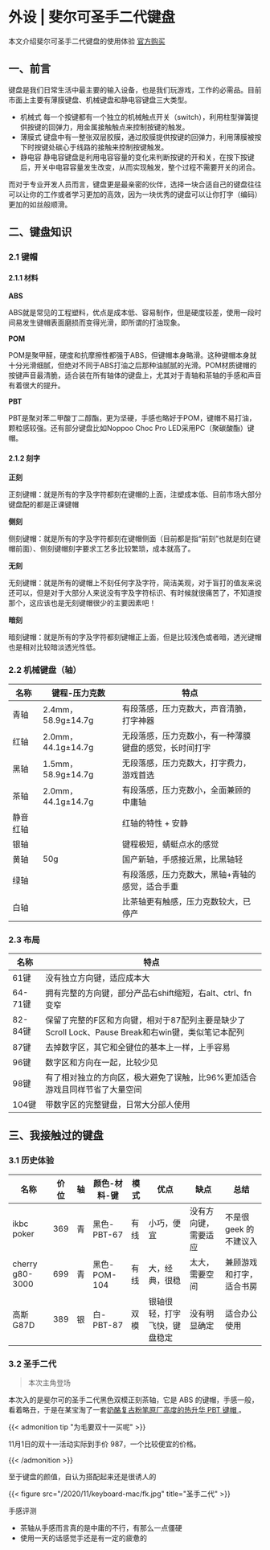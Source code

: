 # 外设 | 斐尔可圣手二代键盘

本文介绍斐尔可圣手二代键盘的使用体验 [官方购买](https://detail.tmall.com/item.htm?spm=a1z10.5-b-s.w4011-21194147467.56.1291578c5rZjFp&id=583184674550&rn=0456efcf7f3fee22b43f73989ec769dc&abbucket=6&sku_properties=5919063:6536025)

<!--more-->

## 一、前言

键盘是我们日常生活中最主要的输入设备，也是我们玩游戏，工作的必需品。目前市面上主要有薄膜键盘、机械键盘和静电容键盘三大类型。
- 机械式 每一个按键都有一个独立的机械触点开关（switch），利用柱型弹簧提供按键的回弹力，用金属接触触点来控制按键的触发。
- 薄膜式 键盘中有一整张双层胶膜，通过胶膜提供按键的回弹力，利用薄膜被按下时按键处碳心于线路的接触来控制按键触发。
- 静电容 静电容键盘是利用电容容量的变化来判断按键的开和关，在按下按键后，开关中电容容量发生改变，从而实现触发，整个过程不需要开关的闭合。

而对于专业开发人员而言，键盘更是最亲密的伙伴，选择一块合适自己的键盘往往可以让你的工作或者学习更加的高效，因为一块优秀的键盘可以让你打字（编码）更加的如丝般顺滑。


## 二、键盘知识

### 2.1 键帽

#### 2.1.1 材料

**ABS**

ABS就是常见的工程塑料，优点是成本低、容易制作，但是硬度较差，使用一段时间易发生键帽表面磨损而变得光滑，即所谓的打油现象。

**POM**

POM是聚甲醛，硬度和抗摩擦性都强于ABS，但键帽本身略滑。这种键帽本身就十分光滑细腻，但绝对不同于ABS打油之后那种油腻腻的光滑。POM材质键帽的按键声音最清脆，适合装在所有轴体的键盘上，尤其对于青轴和茶轴的手感和声音有着很大的提升。

**PBT**

PBT是聚对苯二甲酸丁二醇酯，更为坚硬，手感也略好于POM，键帽不易打油，颗粒感较强。还有部分键盘比如Noppoo Choc Pro LED采用PC（聚碳酸酯）键帽。

#### 2.1.2 刻字

**正刻**

正刻键帽：就是所有的字及字符都刻在键帽的上面，注塑成本低、目前市场大部分键盘配的都是正课键帽

**侧刻**

侧刻键帽：就是所有的字及字符都刻在键帽侧面（目前都是指“前刻”也就是刻在键帽前面）、侧刻键帽刻字要求工艺多比较繁琐，成本就高了。

**无刻**

无刻键帽：就是所有的键帽上不刻任何字及字符，简洁美观，对于盲打的值友来说还可以，但是对于大部分人来说没有字及字符标识、有时候就很痛苦了，不知道按那个，这应该也是无刻键帽很少的主要因素吧！

**暗刻**

暗刻键帽：就是所有的字及字符都刻键帽正上面，但是比较浅色或者暗，透光键帽也是相对比较暗淡透光性低。

### 2.2 机械键盘（轴）

| 名称     | 键程-压力克数      | 特点                                                   |
| -------- | ------------------ | ------------------------------------------------------ |
| 青轴     | 2.4mm，58.9g±14.7g | 有段落感，压力克数大，声音清脆，打字神器               |
| 红轴     | 2.0mm，44.1g±14.7g | 无段落感，压力克数小，有一种薄膜键盘的感觉，长时间打字 |
| 黑轴     | 1.5mm，58.9g±14.7g | 无段落感，压力克数大，打字费力，游戏首选               |
| 茶轴     | 2.0mm，44.1g±14.7g | 有段落感，压力克数小，全面兼顾的中庸轴                 |
| 静音红轴 |                    | 红轴的特性 + 安静                                      |
| 银轴     |                    | 键程极短，蜻蜓点水的感觉                               |
| 黄轴     | 50g                | 国产新轴，手感接近黑，比黑轴轻                         |
| 绿轴     |                    | 有段落感，压力克数大，黑轴+青轴的感觉，适合手重        |
| 白轴     |                    | 比茶轴更有触感，压力克数较大，已停产                   |

### 2.3 布局

| 名称    | 特点                                                                                               |
| ------- | -------------------------------------------------------------------------------------------------- |
| 61键    | 没有独立方向键，适应成本大                                                                         |
| 64-71键 | 拥有完整的方向键，部分产品右shift缩短，右alt、ctrl、fn变窄                                         |
| 82-84键 | 保留了完整的F区和方向键，相对于87配列主要是缺少了Scroll Lock、Pause Break和右win键，类似笔记本配列 |
| 87键    | 去掉数字区，其它和全键位的基本上一样，上手容易                                                     |
| 96键    | 数字区和方向在一起，比较少见                                                                       |
| 98键    | 有了相对独立的方向区，极大避免了误触，比96%更加适合游戏且同样节省了大量空间                        |
| 104键   | 带数字区的完整键盘，日常大分部人使用                                                               |

## 三、我接触过的键盘

### 3.1 历史体验

| 名称 | 价位 | 轴 | 颜色-材料-键 | 模式 | 优点 | 缺点 | 总结 |
| ------ | ---- | ---- | ---- | ---- | ---- | ---- | ---- |
| ikbc poker   | 369  | 青 | 黑色-PBT-67 | 有线 | 小巧，便宜 | 没有方向键，需要适应 | 不是很 geek 的不建议入 |
| cherry g80-3000   | 699  | 青 | 黑色-POM-104 | 有线 | 大，经典，很稳 | 太大，需要空间 | 兼顾游戏和打字，适合书房 |
| 高斯 G87D   | 389 | 银 | 白-PBT-87 | 双模 | 银轴很轻，打字飞快，键盘稳定 | 没有明显确定 | 适合办公使用 |

### 3.2 圣手二代

> 本次主角登场

本次入的是斐尔可的圣手二代黑色双模正刻茶轴，它是 ABS 的键帽，手感一般，看着略丑，于是在某宝淘了一套[奶酪复古粉笔原厂高度的热升华 PBT 键帽 ](https://detail.tmall.com/item.htm?id=577659202528&price=249-399&sourceType=item&sourceType=item&suid=7f1da966-4143-4b59-a6fc-73d4bf78bbdb&shareUniqueId=5344801782&ut_sk=1.XwUTUa3JBGIDABx0Zm+awBOE_21646297_1605146821324.DingTalk.1&un=a4ea2062ec139e8146e6040d6f65052e&share_crt_v=1&cpp=1&shareurl=true&spm=a313p.22.2yb.1203008063801&short_name=h.4dkNnhL&bxsign=scdP8G6A8vMx_KVV74L6UeflCZQBQ5OfeA8oHKuVF9erMqiMFhBWvOJ4jNcfBNPDNEdzjdrbOBXIq1G7DyR0AboTMmEIcRUE80pSxn559_vp0M&app=chrome&skuId=4187824046313)。

{{< admonition tip "为毛要双十一买呢" >}}

11月1日的双十一活动实际到手价 987，一个比较便宜的价格。

{{< /admonition >}}

至于键盘的颜值，自认为搭配起来还是很诱人的

{{< figure src="/2020/11/keyboard-mac/fk.jpg" title="圣手二代" >}}

手感评测
- 茶轴从手感而言真的是中庸的不行，有那么一点僵硬
- 使用一天的话感觉手还是有一定的疲惫的

